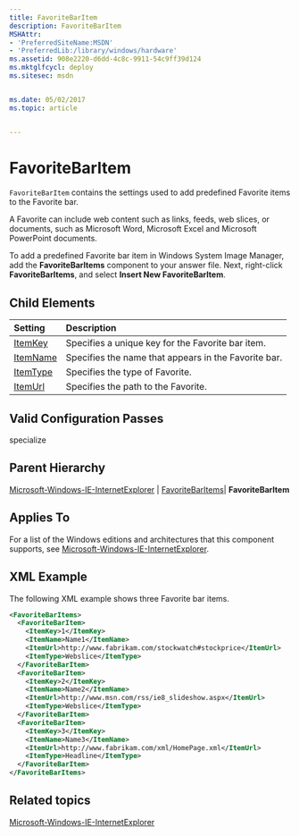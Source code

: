 ```yaml
---
title: FavoriteBarItem
description: FavoriteBarItem
MSHAttr:
- 'PreferredSiteName:MSDN'
- 'PreferredLib:/library/windows/hardware'
ms.assetid: 908e2220-d6dd-4c8c-9911-54c9ff39d124
ms.mktglfcycl: deploy
ms.sitesec: msdn


ms.date: 05/02/2017
ms.topic: article


---
```

# FavoriteBarItem

`FavoriteBarItem` contains the settings used to add predefined Favorite items to the Favorite bar.

A Favorite can include web content such as links, feeds, web slices, or documents, such as Microsoft Word, Microsoft Excel and Microsoft PowerPoint documents.

To add a predefined Favorite bar item in Windows System Image Manager, add the **FavoriteBarItems** component to your answer file. Next, right-click **FavoriteBarItems**, and select **Insert New FavoriteBarItem**.

## Child Elements

| Setting                 | Description                                                                           |
|:------------------------|:--------------------------------------------------------------------------------------|
| [ItemKey](microsoft-windows-ie-internetexplorer-favoritebaritems-favoritebaritem-itemkey.md) | Specifies a unique key for the Favorite bar item. |
| [ItemName](microsoft-windows-ie-internetexplorer-favoritebaritems-favoritebaritem-itemname.md) | Specifies the name that appears in the Favorite bar. |
| [ItemType](microsoft-windows-ie-internetexplorer-favoritebaritems-favoritebaritem-itemtype.md) | Specifies the type of Favorite. |
| [ItemUrl](microsoft-windows-ie-internetexplorer-favoritebaritems-favoritebaritem-itemurl.md) | Specifies the path to the Favorite. |

## Valid Configuration Passes

specialize

## Parent Hierarchy

[Microsoft-Windows-IE-InternetExplorer](microsoft-windows-ie-internetexplorer.md) | [FavoriteBarItems](microsoft-windows-ie-internetexplorer-favoritebaritems.md)| **FavoriteBarItem**

## Applies To

For a list of the Windows editions and architectures that this component supports, see [Microsoft-Windows-IE-InternetExplorer](microsoft-windows-ie-internetexplorer.md).

## XML Example

The following XML example shows three Favorite bar items.

```XML
<FavoriteBarItems>
  <FavoriteBarItem>
    <ItemKey>1</ItemKey>
    <ItemName>Name1</ItemName>
    <ItemUrl>http://www.fabrikam.com/stockwatch#stockprice</ItemUrl>
    <ItemType>Webslice</ItemType>
  </FavoriteBarItem>
  <FavoriteBarItem>
    <ItemKey>2</ItemKey>
    <ItemName>Name2</ItemName>
    <ItemUrl>http://www.msn.com/rss/ie8_slideshow.aspx</ItemUrl>
    <ItemType>Webslice</ItemType>
  </FavoriteBarItem>
  <FavoriteBarItem>
    <ItemKey>3</ItemKey>
    <ItemName>Name3</ItemName>
    <ItemUrl>http://www.fabrikam.com/xml/HomePage.xml</ItemUrl>
    <ItemType>Headline</ItemType>
  </FavoriteBarItem>
</FavoriteBarItems>
```

## Related topics

[Microsoft-Windows-IE-InternetExplorer](microsoft-windows-ie-internetexplorer.md)
